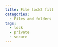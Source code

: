 ```yaml
---
title: File lock2 fill
categories:
  - Files and folders
tags:
  - lock
  - private
  - secure
---
```

